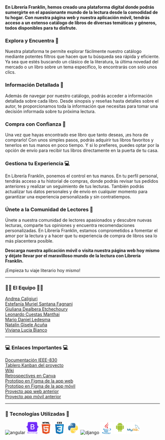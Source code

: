 <p><b>En Librería Franklin, hemos creado una plataforma digital donde podrás sumergirte en el apasionante mundo de la lectura desde la comodidad de tu hogar. Con nuestra página web y nuestra aplicación móvil, tendrás acceso a un extenso catálogo de libros de diversas temáticas y géneros, todos disponibles para tu disfrute.</b></p>

<p><h3>Explora y Encuentra 🔎</h3>

Nuestra plataforma te permite explorar fácilmente nuestro catálogo mediante potentes filtros que hacen que tu búsqueda sea rápida y eficiente. Ya sea que estés buscando un clásico de la literatura, la última novedad del mercado o un libro sobre un tema específico, lo encontrarás con solo unos clics.</p>

<p><h3>Información Detallada 📄</h3>

Además de navegar por nuestro catálogo, podrás acceder a información detallada sobre cada libro. Desde sinopsis y reseñas hasta detalles sobre el autor, te proporcionamos toda la información que necesitas para tomar una decisión informada sobre tu próxima lectura.</p>

<p><h3>Compra con Confianza 🛒</h3>

Una vez que hayas encontrado ese libro que tanto deseas, ¡es hora de comprarlo! Con unos simples pasos, podrás adquirir tus libros favoritos y tenerlos en tus manos en poco tiempo. Y si lo prefieres, puedes optar por la opción de envío para recibir tus libros directamente en la puerta de tu casa.</p>

<p><h3>Gestiona tu Experiencia 💻</h3>

En Librería Franklin, ponemos el control en tus manos. En tu perfil personal, tendrás acceso a tu historial de compras, donde podrás revisar tus pedidos anteriores y realizar un seguimiento de tus lecturas. También podrás actualizar tus datos personales y de envío en cualquier momento para garantizar una experiencia personalizada y sin contratiempos.</p>

<p><h3>Únete a la Comunidad de Lectores 📖</h3>

Únete a nuestra comunidad de lectores apasionados y descubre nuevas lecturas, comparte tus opiniones y encuentra recomendaciones personalizadas. En Librería Franklin, estamos comprometidos a fomentar el amor por la lectura y a hacer que tu experiencia de compra de libros sea lo más placentera posible.</p>

<p><b>Descarga nuestra aplicación móvil o visita nuestra página web hoy mismo y déjate llevar por el maravilloso mundo de la lectura con Librería Franklin.</b></p>

¡Empieza tu viaje literario hoy mismo!

***

<p><h3>👩‍💻 El Equipo 👨‍💻</h3>
  <a href='https://github.com/Andrea-Cal'>Andrea Caligiuri</a><br>
  <a href='https://github.com/tefsantana'>Estefanía Muriel Santana Fagnani</a><br>
  <a href='https://github.com/GiulianaDeEt'>Giuliana Dealbera Etchechoury</a><br>
  <a href='https://github.com/Leoo10'>Leonardo Cuestas Manthai</a><br>
  <a href='https://github.com/MDLDeveloper'>Mario Daniel Ledesma</a><br>
  <a href='https://github.com/Natalinacn'>Natalin Gisele Acuña</a><br>
  <a href='https://github.com/Vibianco'>Viviana Lucia Bianco</a><br>
</p>

***

<h3>💻 Enlaces Importantes 💻</h3>
<a href='https://docs.google.com/document/d/1LtDdFU92bnC9JfbDalYzzKQfU7brhtlf/edit?usp=sharing&ouid=100014269401658648669&rtpof=true&sd=true'>Documentación IEEE-830</a>
<br>
<a href='https://github.com/orgs/projects-ISPC/projects/1/views/1'>Tablero Kanban del proyecto </a>
<br>
<a href='https://github.com/projects-ISPC/practicaProfesionalizante-ISPC/wiki'>Wiki</a>
<br>
<a href='https://www.canva.com/design/DAGDQecNHI8/qgOOj1ytQAU1K2l3ef3Ykw/edit?utm_content=DAGDQecNHI8&utm_campaign=designshare&utm_medium=link2&utm_source=sharebutton'>Retrospectives en Canva</a>
<br>
<a href='https://www.figma.com/file/4ZQ4G8yNCN6mw6RVmMwonF/Libreria-web-(2024)?type=design&node-id=0-1&mode=design'>Prototipo en Figma de la app web</a>
<br>
<a href='https://www.figma.com/file/BfeJbWX26REKPjt1GiJDuI/Libreria-app-(2024)?type=design&node-id=0-1&mode=design'>Prototipo en Figma de la app móvil</a>
<br>
<a href='https://github.com/proyectos-tsdwad/integrador-modulo-fullstack'>Proyecto app web anterior</a>
<br>
<a href='https://github.com/Proyectos-ISPC/proyecto-app-mobile'>Proyecto app móvil anterior</a>
<br>

***
<h3>📱 Tecnologías Utilizadas 📱</h3>
<p> 
<img src="https://angular.io/assets/images/logos/angular/angular.svg" alt="angular" width="40" height="40"/> 
<img src="https://raw.githubusercontent.com/devicons/devicon/master/icons/bootstrap/bootstrap-plain-wordmark.svg" alt="bootstrap" width="40" height="40"/>
<img src="https://raw.githubusercontent.com/devicons/devicon/master/icons/html5/html5-original-wordmark.svg" alt="html5" width="40" height="40"/>  
<img src="https://raw.githubusercontent.com/devicons/devicon/master/icons/css3/css3-original-wordmark.svg" alt="css3" width="40" height="40"/>
<img src="https://raw.githubusercontent.com/devicons/devicon/master/icons/python/python-original.svg" alt="python" width="40" height="40"/>
<img src="https://cdn.worldvectorlogo.com/logos/django.svg" alt="django" width="40" height="40"/>
<img src="https://raw.githubusercontent.com/devicons/devicon/master/icons/java/java-original.svg" alt="java" width="40" height="40"/>
<img src="https://raw.githubusercontent.com/devicons/devicon/master/icons/android/android-original-wordmark.svg" alt="android" width="40" height="40"/>  
<img src="https://raw.githubusercontent.com/devicons/devicon/master/icons/mysql/mysql-original-wordmark.svg" alt="mysql" width="40" height="40"/> </p>
